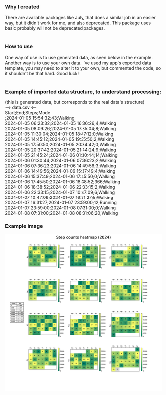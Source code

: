### Why I created
There are available packages like July, that does a similar job in an easier way, but it didn't work for me, and also deprecated. This package uses basic probably will not be deprecated packages. <br><br>

### How to use
One way of use is to use generated data, as seen below in the example.<br>
Another way is to use your own data. I've used my app's exported data template, you may need to alter it to your own, but commented the code, so it shouldn't be that hard. Good luck!<br><br>

### Example of imported data structure, to understand processing:
(this is generated data, but corresponds to the real data's structure) <br>
==> data.csv <== <br>
Start;End;Steps;Mode <br>
<begin>;2024-01-05 15:54:32;43;Walking <br>
2024-01-05 06:23:32;2024-01-05 16:36:26;4;Walking <br>
2024-01-05 08:09:26;2024-01-05 17:35:04;8;Walking <br>
2024-01-05 11:30:04;2024-01-05 18:47:12;0;Walking <br>
2024-01-05 14:45:12;2024-01-05 19:35:50;2;Walking <br>
2024-01-05 17:50:50;2024-01-05 20:34:42;0;Walking <br>
2024-01-05 20:37:42;2024-01-05 21:44:24;9;Walking <br>
2024-01-05 21:45:24;2024-01-06 01:30:44;14;Walking <br>
2024-01-06 01:30:44;2024-01-06 07:36:23;2;Walking <br>
2024-01-06 07:36:23;2024-01-06 14:49:56;3;Walking <br>
2024-01-06 14:49:56;2024-01-06 15:37:49;4;Walking <br>
2024-01-06 15:37:49;2024-01-06 17:45:50;0;Walking <br>
2024-01-06 17:45:50;2024-01-06 18:38:52;366;Walking <br>
2024-01-06 18:38:52;2024-01-06 22:33:15;2;Walking <br>
2024-01-06 22:33:15;2024-01-07 10:47:09;6;Walking <br>
2024-01-07 10:47:09;2024-01-07 16:31:27;5;Walking <br>
2024-01-07 16:31:27;2024-01-07 23:59:00;12;Running <br>
2024-01-07 23:59:00;2024-01-08 07:31:00;0;Walking <br>
2024-01-08 07:31:00;2024-01-08 08:31:06;20;Walking <br>


### Example image
![x](example.png)
